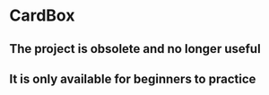# CardBox

## The project is obsolete and no longer useful
## It is only available for beginners to practice
